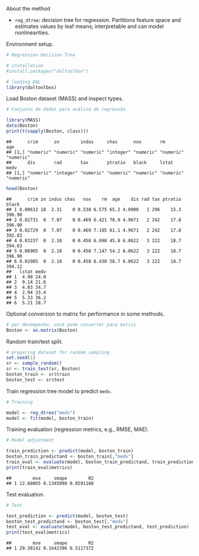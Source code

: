 About the method
- `reg_dtree`: decision tree for regression. Partitions feature space and estimates values by leaf means; interpretable and can model nonlinearities.

Environment setup.

``` r
# Regression Decision Tree

# installation 
#install.packages("daltoolbox")

# loading DAL
library(daltoolbox) 
```

Load Boston dataset (MASS) and inspect types.

``` r
# Conjunto de dados para análise de regressão

library(MASS)
data(Boston)
print(t(sapply(Boston, class)))
```

```
##      crim      zn        indus     chas      nox       rm        age      
## [1,] "numeric" "numeric" "numeric" "integer" "numeric" "numeric" "numeric"
##      dis       rad       tax       ptratio   black     lstat     medv     
## [1,] "numeric" "integer" "numeric" "numeric" "numeric" "numeric" "numeric"
```

``` r
head(Boston)
```

```
##      crim zn indus chas   nox    rm  age    dis rad tax ptratio  black
## 1 0.00632 18  2.31    0 0.538 6.575 65.2 4.0900   1 296    15.3 396.90
## 2 0.02731  0  7.07    0 0.469 6.421 78.9 4.9671   2 242    17.8 396.90
## 3 0.02729  0  7.07    0 0.469 7.185 61.1 4.9671   2 242    17.8 392.83
## 4 0.03237  0  2.18    0 0.458 6.998 45.8 6.0622   3 222    18.7 394.63
## 5 0.06905  0  2.18    0 0.458 7.147 54.2 6.0622   3 222    18.7 396.90
## 6 0.02985  0  2.18    0 0.458 6.430 58.7 6.0622   3 222    18.7 394.12
##   lstat medv
## 1  4.98 24.0
## 2  9.14 21.6
## 3  4.03 34.7
## 4  2.94 33.4
## 5  5.33 36.2
## 6  5.21 28.7
```

Optional conversion to matrix for performance in some methods.

``` r
# por desempenho, você pode converter para matriz
Boston <- as.matrix(Boston)
```

Random train/test split.

``` r
# preparing dataset for random sampling
set.seed(1)
sr <- sample_random()
sr <- train_test(sr, Boston)
boston_train <- sr$train
boston_test <- sr$test
```

Train regression tree model to predict `medv`.

``` r
# Training

model <- reg_dtree("medv")
model <- fit(model, boston_train)
```

Training evaluation (regression metrics, e.g., RMSE, MAE).

``` r
# Model adjustment

train_prediction <- predict(model, boston_train)
boston_train_predictand <- boston_train[,"medv"]
train_eval <- evaluate(model, boston_train_predictand, train_prediction)
print(train_eval$metrics)
```

```
##        mse     smape        R2
## 1 12.68065 0.1345098 0.8591168
```

Test evaluation.

``` r
# Test

test_prediction <- predict(model, boston_test)
boston_test_predictand <- boston_test[,"medv"]
test_eval <- evaluate(model, boston_test_predictand, test_prediction)
print(test_eval$metrics)
```

```
##        mse     smape        R2
## 1 29.38142 0.1642396 0.5117372
```
